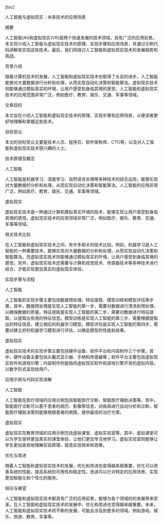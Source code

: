 
[toc]                    
                
                
人工智能与虚拟现实：未来技术的应用场景

摘要

人工智能(AI)和虚拟现实(VR)是两个快速发展的技术领域，具有广泛的应用前景。本文将介绍人工智能与虚拟现实技术的原理、实现步骤和应用场景，并通过示例代码讲解来实现这些技术。最后，我们将探讨人工智能和虚拟现实技术的发展趋势和挑战。

背景介绍

随着计算机技术的发展，人工智能和虚拟现实技术也取得了长足的进步。人工智能能够对大量数据进行分析和处理，从而实现自动化决策和智能算法。虚拟现实技术则能够通过模拟真实的环境，让用户感受到身临其境的感觉。人工智能和虚拟现实技术的应用范围非常广泛，例如医疗、教育、娱乐、交通、军事等领域。

文章目的

本文旨在介绍人工智能和虚拟现实技术的原理、实现步骤和应用场景，以便读者更好地理解和掌握这些技术。

目标受众

本文的目标受众主要是技术人员、程序员、软件架构师、CTO等，以及对人工智能和虚拟现实技术感兴趣的人士。

技术原理及概念

人工智能

人工智能是机器学习、深度学习、自然语言处理等多种技术的综合运用，能够实现对大量数据的分析和处理，从而实现自动化决策和智能算法。人工智能的应用非常广泛，例如医疗、教育、娱乐、交通、军事等领域。

虚拟现实

虚拟现实技术是一种通过计算机模拟真实环境的技术，能够实现让用户感受到身临其境的感觉。虚拟现实技术的应用领域非常广泛，例如医疗、娱乐、教育、交通、军事等领域。

相关技术比较

在人工智能和虚拟现实技术之间，有许多相关的技术比较。例如，机器学习是人工智能的一种重要技术，能够实现对大量数据的分析和处理，从而实现自动化决策和智能算法。而虚拟现实技术则能够通过模拟真实的环境，让用户感受到身临其境的感觉。另外，虚拟现实技术还需要与计算机视觉技术、传感器技术等多种技术进行结合，才能实现更加真实的虚拟现实体验。

实现步骤与流程

人工智能

人工智能的实现步骤主要包括数据预处理、特征提取、模型训练和模型评估等步骤。其中，数据预处理是实现人工智能的第一步，需要对数据进行清洗和预处理，以确保数据的质量。特征提取是实现人工智能的第二步，需要对数据进行特征提取，以提取出有用的特征信息。模型训练是实现人工智能的第三步，需要根据提取出的特征信息，建立相应的机器学习模型。模型评估是实现人工智能的第四步，需要对建立好的机器学习模型进行评估，以确定模型的性能和效果。

虚拟现实

虚拟现实技术的实现步骤主要包括硬件设备、软件平台和内容制作三个步骤。其中，硬件设备主要包括头戴式显示器、手柄和传感器等；软件平台主要包括虚拟现实软件和游戏引擎；内容制作则是指将虚拟现实软件和游戏引擎开发的虚拟内容，以数字形式呈现给用户。

应用示例与代码实现讲解

人工智能

人工智能在医疗领域的应用示例包括智能医疗诊断、智能医疗辅助决策等。其中，智能医疗诊断可以基于患者的病历、影像等信息，对疾病进行自动分析和诊断。智能医疗辅助决策则能够根据患者的病情，提供最佳的治疗方案。

虚拟现实

虚拟现实在教育领域的应用示例包括虚拟课堂、虚拟实验室等。其中，虚拟课堂可以为学生提供更加真实的课堂体验，让他们更加专注地学习。虚拟实验室则能够让学生更加直观地理解实验原理，提高实验效率和效果。

优化与改进

随着人工智能和虚拟现实技术的发展，优化和改进也变得越来越重要。优化可以改善系统的性能，提高系统的可用性和稳定性。改进可以针对特定的应用场景，实现更加智能化和个性化的服务。

结论与展望

人工智能和虚拟现实技术都具有广泛的应用前景，能够为各个领域的的发展带来变革。在人工智能和虚拟现实技术的发展中，优化和改进也变得越来越重要。未来，人工智能和虚拟现实技术将不断的发展，可能会涉及到更多的领域，例如游戏、娱乐、旅游、教育、军事等。

